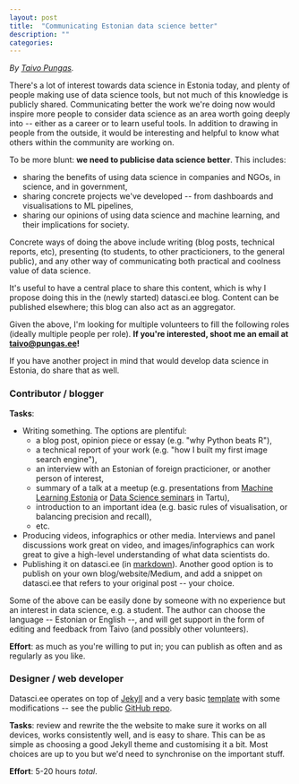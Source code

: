 ```yaml
---
layout: post
title:  "Communicating Estonian data science better"
description: ""
categories:
---
```


*By [Taivo Pungas](https://pungas.ee).*

There's a lot of interest towards data science in Estonia today, and plenty of people making use of data science tools, but not much of this knowledge is publicly shared. Communicating better the work we're doing now would inspire more people to consider data science as an area worth going deeply into -- either as a career or to learn useful tools. In addition to drawing in people from the outside, it would be interesting and helpful to know what others within the community are working on.

To be more blunt: **we need to publicise data science better**. This includes:

* sharing the benefits of using data science in companies and NGOs, in science, and in government,
* sharing concrete projects we've developed -- from dashboards and visualisations to ML pipelines,
* sharing our opinions of using data science and machine learning, and their implications for society.

Concrete ways of doing the above include writing (blog posts, technical reports, etc), presenting (to students, to other practicioners, to the general public), and any other way of communicating both practical and coolness value of data science.

It's useful to have a central place to share this content, which is why I propose doing this in the (newly started) datasci.ee blog. Content can be published elsewhere; this blog can also act as an aggregator.

Given the above, I'm looking for multiple volunteers to fill the following roles (ideally multiple people per role). **If you're interested, shoot me an email at [taivo@pungas.ee](mailto:taivo@pungas.ee)!**

If you have another project in mind that would develop data science in Estonia, do share that as well.

### Contributor / blogger

**Tasks**:
* Writing something. The options are plentiful:
	* a blog post, opinion piece or essay (e.g. "why Python beats R"),
	* a technical report of your work (e.g. "how I built my first image search engine"),
	* an interview with an Estonian of foreign practicioner, or another person of interest,
	* summary of a talk at a meetup (e.g. presentations from [Machine Learning Estonia](https://www.meetup.com/Machine-Learning-Estonia) or [Data Science seminars](https://www.cs.ut.ee/et/uritused/data-science-seminar-deep-learning) in Tartu),
	* introduction to an important idea (e.g. basic rules of visualisation, or balancing precision and recall),
	* etc.
* Producing videos, infographics or other media. Interviews and panel discussions work great on video, and images/infographics can work great to give a high-level understanding of what data scientists do.
* Publishing it on datasci.ee (in [markdown](https://github.com/adam-p/markdown-here/wiki/Markdown-Cheatsheet)). Another good option is to publish on your own blog/website/Medium, and add a snippet on datasci.ee that refers to your original post -- your choice.

Some of the above can be easily done by someone with no experience but an interest in data science, e.g. a student. The author can choose the language -- Estonian or English --, and will get support in the form of editing and feedback from Taivo (and possibly other volunteers).

**Effort**: as much as you're willing to put in; you can publish as often and as regularly as you like.


### Designer / web developer

Datasci.ee operates on top of [Jekyll](https://jekyllrb.com/) and a very basic [template](https://github.com/jekyll/minima) with some modifications -- see the public [GitHub repo](github.com/datasciee/datasciee.github.io).

**Tasks**: review and rewrite the the website to make sure it works on all devices, works consistently well, and is easy to share. This can be as simple as choosing a good Jekyll theme and customising it a bit. Most choices are up to you but we'd need to synchronise on the important stuff.

**Effort**: 5-20 hours *total*.







